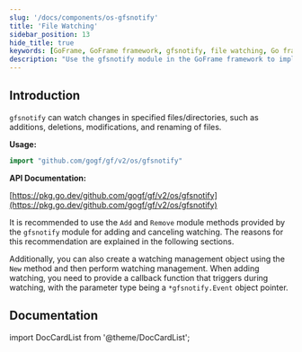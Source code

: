 ```yaml
---
slug: '/docs/components/os-gfsnotify'
title: 'File Watching'
sidebar_position: 13
hide_title: true
keywords: [GoFrame, GoFrame framework, gfsnotify, file watching, Go framework, file operations, watching module, Go development, system watching, directory watching]
description: "Use the gfsnotify module in the GoFrame framework to implement the watching of files and directories. gfsnotify can detect changes such as addition, deletion, modification, and renaming of files, and provides convenient interface functions like Add and Remove for watching and unwatching operations. Applicable to the inotify mechanism of *nix systems, and usage may be limited by system kernel parameters. Through example code, it demonstrates how to set, remove watching, and perform file operation watching."
---
```


## Introduction

`gfsnotify` can watch changes in specified files/directories, such as additions, deletions, modifications, and renaming of files.

**Usage:**

```go
import "github.com/gogf/gf/v2/os/gfsnotify"
```

**API Documentation:**

[https://pkg.go.dev/github.com/gogf/gf/v2/os/gfsnotify](https://pkg.go.dev/github.com/gogf/gf/v2/os/gfsnotify)

It is recommended to use the `Add` and `Remove` module methods provided by the `gfsnotify` module for adding and canceling watching. The reasons for this recommendation are explained in the following sections.

Additionally, you can also create a watching management object using the `New` method and then perform watching management. When adding watching, you need to provide a callback function that triggers during watching, with the parameter type being a `*gfsnotify.Event` object pointer.

## Documentation

import DocCardList from '@theme/DocCardList';

<DocCardList />